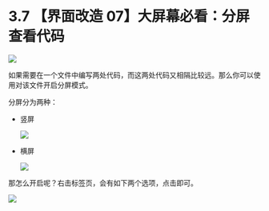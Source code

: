 # 3.7 【界面改造 07】大屏幕必看：分屏查看代码

![](http://image.iswbm.com/20200804124133.png)

如果需要在一个文件中编写两处代码，而这两处代码又相隔比较远。那么你可以使用对该文件开启分屏模式。

分屏分为两种：

- 竖屏

  ![](http://image.iswbm.com/20200829225245.png)

- 横屏

  ![](http://image.iswbm.com/20200829225323.png)



那怎么开启呢？右击标签页，会有如下两个选项，点击即可。

![](http://image.iswbm.com/20200829225550.png)


